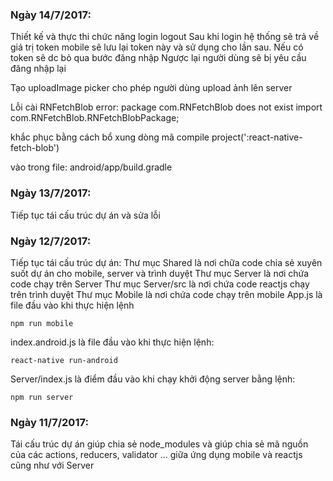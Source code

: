 ###     Ngày 14/7/2017: ###
Thiết kế và thực thi chức năng login logout
Sau khi login hệ thống sẽ trả về giá trị token
mobile sẽ lưu lại token này và sử dụng cho lần sau. Nếu có token sẽ dc bỏ qua bước đăng nhập
Ngược lại người dùng sẽ bị yêu cầu đăng nhập lại

Tạo uploadImage picker cho phép người dùng upload ảnh lên server

Lỗi cài RNFetchBlob
error: package com.RNFetchBlob does not exist
import com.RNFetchBlob.RNFetchBlobPackage;

khắc phục bằng cách bổ xung dòng mã 
compile project(':react-native-fetch-blob')

vào trong file: android/app/build.gradle
###     Ngày 13/7/2017: ###
Tiếp tục tái cấu trúc dự án và sửa lỗi
###     Ngày 12/7/2017: ###
Tiếp tục tái cấu trúc dự án:
Thư mục Shared là nơi chữa code chia sẻ xuyên suốt dự án cho mobile, server và trình duyệt
Thư mục Server là nơi chứa code chạy trên Server
Thư mục Server/src là nơi chứa code reactjs chạy trên trình duyệt
Thư mục Mobile là nơi chứa code chạy trên mobile
App.js là file đầu vào khi thực hiện lệnh 
```
npm run mobile
```
index.android.js là file đầu vào khi thực hiện lệnh:
```
react-native run-android
```
Server/index.js là điểm đầu vào khi chạy khởi động server bằng lệnh:
```
npm run server
```

###     Ngày 11/7/2017:     ###
Tái cấu trúc dự án giúp chia sẻ node_modules và giúp chia sẻ mã nguồn của các actions, reducers, validator ... giữa ứng dụng mobile và reactjs cũng như với Server
